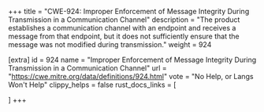 +++
title = "CWE-924: Improper Enforcement of Message Integrity During Transmission in a Communication Channel"
description	= "The product establishes a communication channel with an endpoint and receives a message from that endpoint, but it does not sufficiently ensure that the message was not modified during transmission."
weight = 924

[extra]
id = 924
name = "Improper Enforcement of Message Integrity During Transmission in a Communication Channel"
url = "https://cwe.mitre.org/data/definitions/924.html"
vote = "No Help, or Langs Won't Help"
clippy_helps = false
rust_docs_links = [
	
]
+++

